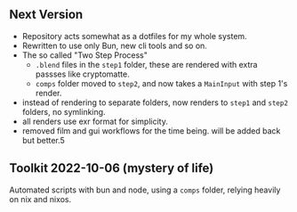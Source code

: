 ## Next Version

- Repository acts somewhat as a dotfiles for my whole system.
- Rewritten to use only Bun, new cli tools and so on.
- The so called "Two Step Process"
  - `.blend` files in the `step1` folder, these are rendered with extra passses like cryptomatte.
  - `comps` folder moved to `step2`, and now takes a `MainInput` with step 1's render.
- instead of rendering to separate folders, now renders to `step1` and `step2` folders, no symlinking.
- all renders use exr format for simplicity.
- removed film and gui workflows for the time being. will be added back but better.5

## Toolkit 2022-10-06 (mystery of life)

Automated scripts with bun and node, using a `comps` folder, relying heavily on nix and nixos.
